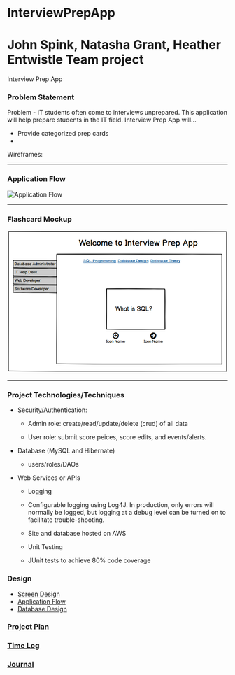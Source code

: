 # InterviewPrepApp
# John Spink, Natasha Grant, Heather Entwistle Team project

Interview Prep App

### Problem Statement
Problem - 
IT students often come to interviews unprepared. This application will help prepare students in the IT field.
Interview Prep App will...

- Provide categorized prep cards 
- 

Wireframes:
_________________________________________________________________________________________________________________

### Application Flow

![Application Flow]()

_________________________________________________________________________________________________________________

### Flashcard Mockup

![Home Page](https://github.com/MadJavaEntFall2017/InterviewPrepApp/blob/master/DesignDocuments/Screenshot%20from%202017-10-25%2016-41-31.png)

_________________________________________________________________________________________________________________







### Project Technologies/Techniques 

* Security/Authentication: 

  * Admin role: create/read/update/delete (crud) of all data

  * User role: submit score peices, score edits, and events/alerts. 
    

* Database (MySQL and Hibernate)
  * users/roles/DAOs



* Web Services or APIs

  * Logging

  * Configurable logging using Log4J. In production, only errors will normally be logged, but logging at a debug level can be turned on to      facilitate trouble-shooting. 

  * Site and database hosted on AWS

  * Unit Testing

  * JUnit tests to achieve 80% code coverage 

### Design

* [Screen Design]()
* [Application Flow]()
* [Database Design]()

### [Project Plan]()

### [Time Log]() 
### [Journal]()
